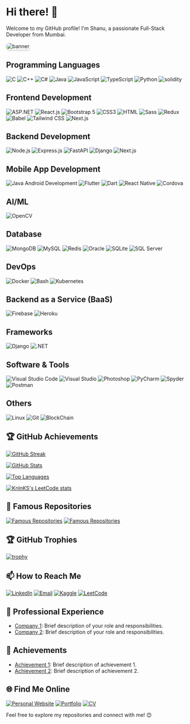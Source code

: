 # Hi there! 👋

Welcome to my GitHub profile! I'm Shanu, a passionate Full-Stack Developer from Mumbai. 

<img src="https://media.licdn.com/dms/image/D4D16AQFB1k9r_VksXA/profile-displaybackgroundimage-shrink_350_1400/0/1672242979238?e=1692230400&v=beta&t=qKkc_7EJ4sWHp5jmDoEqt-EzrJDoEL-a9EKxV_Q18d0" alt="banner" style="border-radius: 8px; border: white 1px solid; box-shadow: 0 2px 4px rgba(0, 0, 0, 0.2);">


## Programming Languages

![C](https://img.shields.io/badge/-C-00599C?style=flat-square&logo=c&logoColor=white)
![C++](https://img.shields.io/badge/-C++-00599C?style=flat-square&logo=c%2B%2B&logoColor=white)
![C#](https://img.shields.io/badge/-C%23-239120?style=flat-square&logo=c-sharp&logoColor=white)
![Java](https://img.shields.io/badge/-Java-007396?style=flat-square&logo=java&logoColor=white)
![JavaScript](https://img.shields.io/badge/-JavaScript-F7DF1E?style=flat-square&logo=javascript&logoColor=black)
![TypeScript](https://img.shields.io/badge/-TypeScript-007ACC?style=flat-square&logo=typescript&logoColor=white)
![Python](https://img.shields.io/badge/-Python-3776AB?style=flat-square&logo=python&logoColor=white)
![solidity](https://img.shields.io/badge/-solidity-000000?style=flat-square&logo=solidity&logoColor=white)

## Frontend Development

![ASP.NET](https://img.shields.io/badge/-ASP.NET-512BD4?style=flat-square&logo=dot-net&logoColor=white)
![React.js](https://img.shields.io/badge/-React.js-61DAFB?style=flat-square&logo=react&logoColor=black)
![Bootstrap 5](https://img.shields.io/badge/-Bootstrap%205-7952B3?style=flat-square&logo=bootstrap&logoColor=white)
![CSS3](https://img.shields.io/badge/-CSS3-1572B6?style=flat-square&logo=css3&logoColor=white)
![HTML](https://img.shields.io/badge/-HTML-E34F26?style=flat-square&logo=html5&logoColor=white)
![Sass](https://img.shields.io/badge/-Sass-CC6699?style=flat-square&logo=sass&logoColor=white)
![Redux](https://img.shields.io/badge/-Redux-764ABC?style=flat-square&logo=redux&logoColor=white)
![Babel](https://img.shields.io/badge/-Babel-F9DC3E?style=flat-square&logo=babel&logoColor=black)
![Tailwind CSS](https://img.shields.io/badge/-Tailwind%20CSS-38B2AC?style=flat-square&logo=tailwind-css&logoColor=white)
![Next.js](https://img.shields.io/badge/-Next.js-000000?style=flat-square&logo=next-dot-js&logoColor=white)

## Backend Development

![Node.js](https://img.shields.io/badge/-Node.js-339933?style=flat-square&logo=node.js&logoColor=white)
![Express.js](https://img.shields.io/badge/-Express.js-000000?style=flat-square&logo=express&logoColor=white)
![FastAPI](https://img.shields.io/badge/-FastAPI-009688?style=flat-square&logo=fastapi&logoColor=white)
![Django](https://img.shields.io/badge/-Django-092E20?style=flat-square&logo=django&logoColor=white)
![Next.js](https://img.shields.io/badge/-Next.js-000000?style=flat-square&logo=next-dot-js&logoColor=white)

## Mobile App Development

![Java Android Development](https://img.shields.io/badge/-Java%20Android%20Development-3DDC84?style=flat-square&logo=java&logoColor=white)
![Flutter](https://img.shields.io/badge/-Flutter-02569B?style=flat-square&logo=flutter&logoColor=white)
![Dart](https://img.shields.io/badge/-Dart-0175C2?style=flat-square&logo=dart&logoColor=white)
![React Native](https://img.shields.io/badge/-React%20Native-61DAFB?style=flat-square&logo=react&logoColor=black)
![Cordova](https://img.shields.io/badge/-Cordova-E8E8E8?style=flat-square&logo=apache-cordova&logoColor=black)

## AI/ML

![OpenCV](https://img.shields.io/badge/-OpenCV-5C3EE8?style=flat-square&logo=opencv&logoColor=white)

## Database

![MongoDB](https://img.shields.io/badge/-MongoDB-47A248?style=flat-square&logo=mongodb&logoColor=white)
![MySQL](https://img.shields.io/badge/-MySQL-4479A1?style=flat-square&logo=mysql&logoColor=white)
![Redis](https://img.shields.io/badge/-Redis-DC382D?style=flat-square&logo=redis&logoColor=white)
![Oracle](https://img.shields.io/badge/-Oracle-F80000?style=flat-square&logo=oracle&logoColor=white)
![SQLite](https://img.shields.io/badge/-SQLite-003B57?style=flat-square&logo=sqlite&logoColor=white)
![SQL Server](https://img.shields.io/badge/-SQL%20Server-CC2927?style=flat-square&logo=microsoft-sql-server&logoColor=white)

## DevOps

![Docker](https://img.shields.io/badge/-Docker-2496ED?style=flat-square&logo=docker&logoColor=white)
![Bash](https://img.shields.io/badge/-Bash-4EAA25?style=flat-square&logo=gnu-bash&logoColor=white)
![Kubernetes](https://img.shields.io/badge/-Kubernetes-326CE5?style=flat-square&logo=kubernetes&logoColor=white)


## Backend as a Service (BaaS)

![Firebase](https://img.shields.io/badge/-Firebase-FFCA28?style=flat-square&logo=firebase&logoColor=black)
![Heroku](https://img.shields.io/badge/-Heroku-430098?style=flat-square&logo=heroku&logoColor=white)

## Frameworks

![Django](https://img.shields.io/badge/-Django-092E20?style=flat-square&logo=django&logoColor=white)
![.NET](https://img.shields.io/badge/-.NET-512BD4?style=flat-square&logo=dot-net&logoColor=white)

## Software & Tools

![Visual Studio Code](https://img.shields.io/badge/-Visual%20Studio%20Code-007ACC?style=flat-square&logo=visual-studio-code&logoColor=white)
![Visual Studio](https://img.shields.io/badge/-Visual%20Studio-5C2D91?style=flat-square&logo=visual-studio&logoColor=white)
![Photoshop](https://img.shields.io/badge/-Photoshop-31A8FF?style=flat-square&logo=adobe-photoshop&logoColor=white)
![PyCharm](https://img.shields.io/badge/-PyCharm-000000?style=flat-square&logo=pycharm&logoColor=white)
![Spyder](https://img.shields.io/badge/-Spyder-FF0000?style=flat-square&logo=spyder-ide&logoColor=white)
![Postman](https://img.shields.io/badge/-Postman-FF6C37?style=flat-square&logo=postman&logoColor=white)

## Others

![Linux](https://img.shields.io/badge/-Linux-FCC624?style=flat-square&logo=linux&logoColor=black)
![Git](https://img.shields.io/badge/-Git-F05032?style=flat-square&logo=git&logoColor=white)
![BlockChain](https://img.shields.io/badge/-Blockchain-FF6C37?style=flat-square&logo=Blockchain&logoColor=white)


## 🏆 GitHub Achievements

<!-- GitHub Activity Graph -->
[![GitHub Streak](https://github-readme-streak-stats.herokuapp.com/?user=shanu2409&theme=radical)](https://git.io/streak-stats)

<!-- GitHub Stats -->
[![GitHub Stats](https://github-readme-stats.vercel.app/api?username=shanu2409&show_icons=true&count_private=true&theme=radical)](https://github.com/anuraghazra/github-readme-stats)

<!-- Top Languages -->
[![Top Languages](https://github-readme-stats.vercel.app/api/top-langs/?username=shanu2409&layout=compact&theme=radical)](https://github.com/anuraghazra/github-readme-stats)


<!-- LeetCode stats -->

[![KnlnKS's LeetCode stats](https://leetcode-stats-six.vercel.app/?username=shanusingh2409&theme=dark)](https://github.com/KnlnKS/leetcode-stats)

## 🌟 Famous Repositories

<!-- Repository Card Grid -->
[![Famous Repositories](https://github-readme-stats.vercel.app/api/pin/?username=shanu2409&repo=Modern_CV&theme=radical)](https://github.com/Shanu2409/Modern_CV)
[![Famous Repositories](https://github-readme-stats.vercel.app/api/pin/?username=shanu2409&repo=SPortfolio&theme=radical)](https://github.com/Shanu2409/SPortfolio)

## 🏆 GitHub Trophies

[![trophy](https://github-profile-trophy.vercel.app/?username=Shanu2409&theme=radical)](https://github.com/ryo-ma/github-profile-trophy)



## 📫 How to Reach Me

[![LinkedIn](https://img.shields.io/badge/-LinkedIn-0077B5?style=flat-square&logo=linkedin&logoColor=white)](https://www.linkedin.com/in/shanukumar-singh-918839242/)
[![Email](https://img.shields.io/badge/-Email-D14836?style=flat-square&logo=gmail&logoColor=white)](mailto:shanusingh2409@gmail.com)
[![Kaggle](https://img.shields.io/badge/-Kaggle-20BEFF?style=flat-square&logo=kaggle&logoColor=white)](https://www.kaggle.com/shanu2409)
[![LeetCode](https://img.shields.io/badge/-LeetCode-FFA116?style=flat-square&logo=leetcode&logoColor=black)](https://leetcode.com/shanusingh2409/)



## 💼 Professional Experience

- [Company 1](link-to-company): Brief description of your role and responsibilities.
- [Company 2](link-to-company): Brief description of your role and responsibilities.

## 🌟 Achievements

- [Achievement 1](link-to-achievement): Brief description of achievement 1.
- [Achievement 2](link-to-achievement): Brief description of achievement 2.


## 🌐 Find Me Online

[![Personal Website](https://img.shields.io/badge/-Personal%20Website-4285F4?style=for-the-badge&logo=google-chrome&logoColor=white)](https://shanu2409.github.io/FPortfolio/)
[![Portfolio](https://img.shields.io/badge/-Portfolio-00BFFF?style=for-the-badge&logo=portfolio&logoColor=white)](https://shanu2409.github.io/SPortfolio/)
[![CV](https://img.shields.io/badge/-CV-FF4081?style=for-the-badge&logo=pdf&logoColor=white)](https://shanu2409.github.io/CV_DN)


Feel free to explore my repositories and connect with me! 😊
